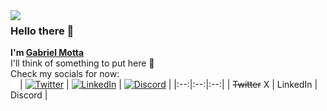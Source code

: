 <img src="space-120px.png" height="0px" width="120px" align="left"/>
<img src="https://avatars.githubusercontent.com/u/29769845" width="120px" align="left"/>

### Hello there 👋
**I'm [Gabriel Motta][homepage]**  
I'll think of something to put here 🤔  
Check my socials for now:
<br/>
<a href="#"><img src="space-120px.png" width="15px" align="left"/></a>
| [<img alt="Twitter" title="Twitter / X" height="48" src="https://abs.twimg.com/icons/apple-touch-icon-192x192.png"/>][twitter] | [<img alt="LinkedIn" title="LinkedIn" height="48" src="https://cdn-icons-png.flaticon.com/512/174/174857.png"/>][linked-in] | [<img alt="Discord" title="Discord" height="48" src="https://cdn-icons-png.flaticon.com/512/5968/5968756.png"/>][discord] |
|:--:|:--:|:--:|
| ~~Twitter~~ X | LinkedIn | Discord |

[homepage]: https://gabrielmotta.dev  
[twitter]: https://twitter.com/gabrielmottadev  
[linked-in]: https://www.linkedin.com/in/gabrielmottadev  
[discord]: https://discord.com/users/gabrielmottadev
